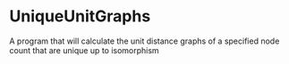 # UniqueUnitGraphs
A program that will calculate the unit distance graphs of a specified node count that are unique up to isomorphism
